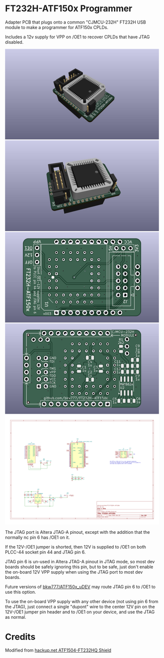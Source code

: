 # FT232H-ATF150x Programmer

Adapter PCB that plugs onto a common "CJMCU-232H" FT232H USB module to make a programmer for ATF150x CPLDs.

Includes a 12v supply for VPP on /OE1 to recover CPLDs that have JTAG disabled.

![](PCB/out/FT232H-ATF150x.jpg)
![](PCB/out/FT232H-ATF150x.2.jpg)
![](PCB/out/FT232H-ATF150x.f.jpg)
![](PCB/out/FT232H-ATF150x.b.jpg)
![](PCB/out/FT232H-ATF150x.svg)

The JTAG port is Altera JTAG-A pinout, except with the addition that the normally nc pin 6 has /OE1 on it.

If the 12V-/OE1 jumper is shorted, then 12V is supplied to /OE1 on both PLCC-44 socket pin 44 and JTAG pin 6.

JTAG pin 6 is un-used in Altera JTAG-A pinout in JTAG mode, so most dev boards should be safely ignoring this pin, but to be safe, just don't enable the on-board 12V VPP supply when using the JTAG port to most dev boards.

Future versions of [bkw777/ATF150x_uDEV](https://github.com/bkw777/ATF150x_uDEV) may route JTAG pin 6 to /OE1 to use this option.

To use the on-board VPP supply with any other device (not using pin 6 from the JTAG), just connect a single "dupont" wire to the center 12V pin on the 12V-/OE1 jumper pin header and to /OE1 on your device, and use the JTAG as normal.

# Credits
Modified from [hackup.net ATF1504-FT232HQ Shield](https://www.hackup.net/2020/01/erasing-and-programming-the-atf1504-cpld/)

